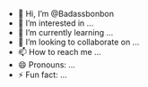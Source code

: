 - 👋 Hi, I’m @Badassbonbon
- 👀 I’m interested in ...
- 🌱 I’m currently learning ...
- 💞️ I’m looking to collaborate on ...
- 📫 How to reach me ...
- 😄 Pronouns: ...
- ⚡ Fun fact: ...

<!---
Badassbonbon/Badassbonbon is a ✨ special ✨ repository because its `README.md` (this file) appears on your GitHub profile.
You can click the Preview link to take a look at your changes.
--->

